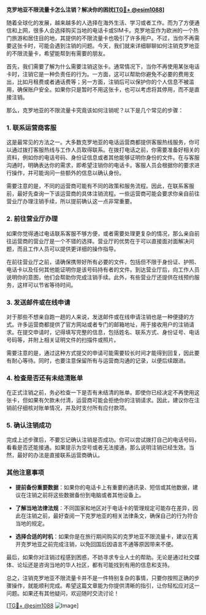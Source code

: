 **克罗地亚不限流量卡怎么注销？解决你的困扰[[TG💪+ @esim1088](https://t.me/s/esim1088)]**

随着全球化的发展，越来越多的人选择在海外生活、学习或者工作。而为了方便通信和上网，很多人会选择购买当地的电话卡或SIM卡。克罗地亚作为欧洲的一个热门旅游和居住目的地，其提供的不限流量卡也吸引了许多用户。不过，当你不再需要这张卡时，可能会遇到注销的问题。今天，我们就来详细聊聊如何注销克罗地亚的不限流量卡，希望能帮到有需要的朋友。

首先，我们需要了解为什么需要注销这张卡。通常情况下，当你不再使用某张电话卡时，注销它是一种负责任的行为。一方面，这可以帮助你避免不必要的费用支出，比如月租费或者通话费等；另一方面，注销后可以保护你的个人信息不被滥用，确保账户安全。如果你只是暂时不用这张卡，也可以考虑将其停用，而不是直接注销。

那么，克罗地亚的不限流量卡究竟该如何注销呢？以下是几个常见的步骤：

### 1. **联系运营商客服**
这是最常见的方法之一。大多数克罗地亚的电话运营商都提供客服热线服务，你可以通过拨打客服热线与工作人员取得联系。在拨打电话之前，你需要准备好相关的资料，例如你的电话号码、身份证信息或者其他能够证明你身份的文件。在与客服沟通时，明确表达你的需求，即希望注销你的电话卡。客服人员会根据你的要求进行操作，并可能询问一些额外的信息以确认身份。

需要注意的是，不同的运营商可能有不同的政策和服务流程。因此，在联系客服前，最好先查询一下该运营商的具体注销流程。一些运营商可能会要求你亲自前往营业厅办理注销手续，所以提前确认这一点非常重要。

### 2. **前往营业厅办理**
如果你觉得通过电话联系客服不够方便，或者需要处理更复杂的情况，那么亲自前往运营商的营业厅是一个不错的选择。营业厅的优势在于可以直接面对面解决问题，而且工作人员可以提供更详细的操作指导。

在前往营业厅之前，请确保携带好所有必要的文件，包括但不限于身份证、护照、电话卡以及任何其他能证明你是该号码持有者的文件。到达营业厅后，向工作人员说明你的意图，他们会帮助你完成注销手续。此外，有些营业厅还提供在线预约服务，这样可以节省等待时间。

### 3. **发送邮件或在线申请**
对于那些不想亲自跑一趟的人来说，发送邮件或在线申请注销也是一种便捷的方式。许多运营商都提供了官方网站或者专门的邮箱地址，用于接收用户的注销请求。在提交申请时，记得填写完整的信息，包括姓名、联系方式、身份证号、电话号码等，并附上相关证明文件的扫描件或照片。

需要注意的是，通过这种方式提交的申请可能需要较长时间才能得到回复，因此要有耐心等待。同时，也要注意保留所有与运营商沟通的记录，以便后续跟进。

### 4. **检查是否还有未结清账单**
在正式注销之前，务必检查一下是否有未结清的账单。即使你已经决定不再使用这张卡，但如果有欠款未付清，运营商可能会拒绝你的注销请求。因此，建议你在注销前仔细核对账单情况，并及时支付所有应付款项。

### 5. **确认注销成功**
完成上述步骤后，不要忘记确认注销是否成功。你可以尝试拨打自己的电话号码，看看是否还能接通。如果提示为空号或者无法接通，那么说明注销已经生效。当然，最好的办法是直接联系运营商确认。

### 其他注意事项

- **提前备份重要数据**：如果你的电话卡上有重要的通讯录、短信或其他数据，建议在注销之前将这些数据备份到电脑或者其他设备上。
  
- **了解当地法律法规**：不同国家和地区对于电话卡的管理规定可能存在差异，因此在注销之前，最好查阅一下克罗地亚的相关法律条文，确保自己的行为符合当地的规定。

- **选择合适的时机**：如果你是在旅行期间购买的克罗地亚不限流量卡，建议在离开克罗地亚之前完成注销，以免回国后因语言不通等原因带来不便。

最后，如果你对注销过程感到困惑，不妨寻求专业人士的帮助。无论是通过社交媒体、论坛还是咨询当地的华人社区，都有可能找到有用的信息和支持。

总之，注销克罗地亚不限流量卡并不是一件特别复杂的事情，只要你按照正确的步骤操作，就能顺利完成。希望这篇文章能为你提供清晰的指引，让你轻松应对这一问题。如果还有其他疑问，欢迎随时交流讨论！

[[TG💪+ @esim1088](https://t.me/s/esim1088) ![Image](https://i.postimg.cc/4NQfJmqS/Snipaste-2025-05-13-00-14-12.png)]